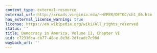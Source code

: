 ```yaml
---
content_type: external-resource
external_url: http://xroads.virginia.edu/~HYPER/DETOC/ch1_06.htm
has_external_license_warning: true
license: https://en.wikipedia.org/wiki/All_rights_reserved
status: ''
title: Democracy in America, Volume II, Chapter VI
uid: c72316ca-cb77-48ae-8e3d-2dfcadc7c90d
wayback_url: ''
---
```

